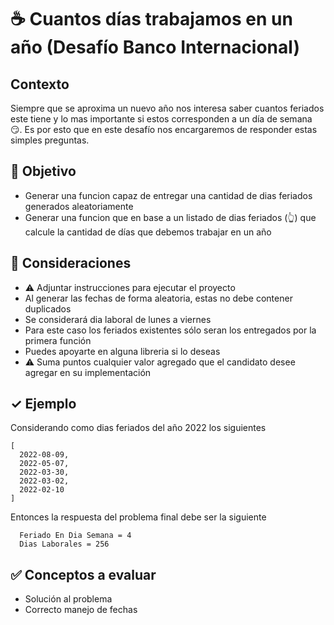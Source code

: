 # ☕️ Cuantos días trabajamos en un año (Desafío Banco Internacional)

## Contexto
 Siempre que se aproxima un nuevo año nos interesa saber cuantos feriados este tiene y lo mas importante si estos corresponden a un día de semana 😏. 
 Es por esto que en este desafío nos encargaremos de responder estas simples preguntas.

## 🏁 Objetivo

* Generar una funcion capaz de entregar una cantidad de dias feriados generados aleatoriamente
* Generar una funcion que en base a un listado de dias feriados (👆) que calcule la cantidad de días que debemos trabajar en un año

## 🤔 Consideraciones

* ⚠️ Adjuntar instrucciones para ejecutar el proyecto
* Al generar las fechas de forma aleatoria, estas no debe contener duplicados
* Se considerará dia laboral de lunes a viernes
* Para este caso los feriados existentes sólo seran los entregados por la primera función
* Puedes apoyarte en alguna libreria si lo deseas
* ⚠️ Suma puntos cualquier valor agregado que el candidato desee agregar en su implementación

## ✓ Ejemplo

Considerando como dias feriados del año 2022 los siguientes
```
[
  2022-08-09, 
  2022-05-07, 
  2022-03-30, 
  2022-03-02, 
  2022-02-10
]
```
Entonces la respuesta del problema final debe ser la siguiente

```
  Feriado En Dia Semana = 4
  Dias Laborales = 256
```
## ✅ Conceptos a evaluar

* Solución al problema
* Correcto manejo de fechas
